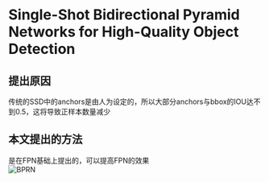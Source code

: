 # Single-Shot Bidirectional Pyramid Networks for High-Quality Object Detection  
## 提出原因  
传统的SSD中的anchors是由人为设定的，所以大部分anchors与bbox的IOU达不到0.5，这将导致正样本数量减少  
## 本文提出的方法  
是在FPN基础上提出的，可以提高FPN的效果  
![BPRN]()
